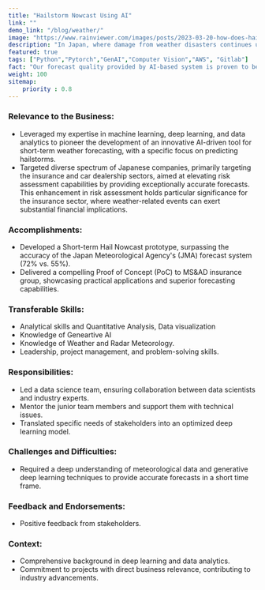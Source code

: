 ```yaml
---
title: "Hailstorm Nowcast Using AI"
link: ""
demo_link: "/blog/weather/"
image: "https://www.rainviewer.com/images/posts/2023-03-20-how-does-hail-form/hail_08.jpg"
description: "In Japan, where damage from weather disasters continues unabated, there is a need for weather information service providers to promptly notify the danger of unpredictable abnormal weather and encourage consumers to take swift avoidance actions.This project aimed to develop a system provide early detection for extreme weather."
featured: true
tags: ["Python","Pytorch","GenAI","Computer Vision","AWS", "Gitlab"]
fact: "Our forecast quality provided by AI-based system is proven to be better than Japan Meteorological Agency(JMA)"
weight: 100
sitemap: 
    priority : 0.8
---
```


### **Relevance to the Business:**
- Leveraged my expertise in machine learning, deep learning, and data analytics to pioneer the development of an innovative AI-driven tool for short-term weather forecasting, with a specific focus on predicting hailstorms. 
- Targeted diverse spectrum of Japanese companies, primarily targeting the insurance and car dealership sectors, aimed at elevating risk assessment capabilities by providing exceptionally accurate forecasts. This enhancement in risk assessment holds particular significance for the insurance sector, where weather-related events can exert substantial financial implications.

### **Accomplishments:**
- Developed a Short-term Hail Nowcast prototype, surpassing the accuracy of the Japan Meteorological Agency's (JMA) forecast system (72% vs. 55%).
- Delivered a compelling Proof of Concept (PoC) to MS&AD insurance group, showcasing practical applications and superior forecasting capabilities.

### **Transferable Skills:**
- Analytical skills and Quantitative Analysis, Data visualization
- Knowledge of Geneartive AI
- Knowledge of Weather and Radar Meteorology.
- Leadership, project management, and problem-solving skills.

### **Responsibilities:**
- Led a data science team, ensuring collaboration between data scientists and industry experts.
- Mentor the junior team members and support them with technical issues.
- Translated specific needs of stakeholders into an optimized deep learning model.

### **Challenges and Difficulties:**
- Required a deep understanding of meteorological data and generative deep learning techniques to provide accurate forecasts in a short time frame.

### **Feedback and Endorsements:**
- Positive feedback from stakeholders.

### **Context:** 
- Comprehensive background in deep learning and data analytics.
- Commitment to projects with direct business relevance, contributing to industry advancements.
